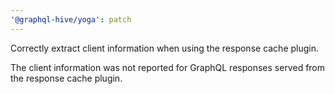 ```yaml
---
'@graphql-hive/yoga': patch
---
```


Correctly extract client information when using the response cache plugin.

The client information was not reported for GraphQL responses served from the response cache plugin.
